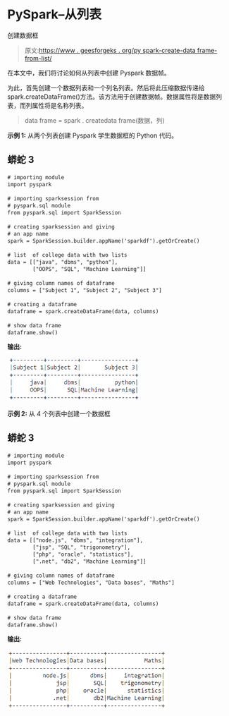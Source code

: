 # PySpark–从列表

创建数据框

> 原文:[https://www . geesforgeks . org/py spark-create-data frame-from-list/](https://www.geeksforgeeks.org/pyspark-create-dataframe-from-list/)

在本文中，我们将讨论如何从列表中创建 Pyspark 数据帧。

为此，首先创建一个数据列表和一个列名列表。然后将此压缩数据传递给 spark.createDataFrame()方法。该方法用于创建数据帧。数据属性将是数据列表，而列属性将是名称列表。

> data frame = spark . createdata frame(数据，列)

**示例 1:** 从两个列表创建 Pyspark 学生数据框的 Python 代码。

## 蟒蛇 3

```
# importing module
import pyspark

# importing sparksession from 
# pyspark.sql module
from pyspark.sql import SparkSession

# creating sparksession and giving 
# an app name
spark = SparkSession.builder.appName('sparkdf').getOrCreate()

# list  of college data with two lists
data = [["java", "dbms", "python"], 
        ["OOPS", "SQL", "Machine Learning"]]

# giving column names of dataframe
columns = ["Subject 1", "Subject 2", "Subject 3"]

# creating a dataframe
dataframe = spark.createDataFrame(data, columns)

# show data frame
dataframe.show()
```

**输出:**

![](img/6c2d468950e13a285ba99feef142bad2.png)

**示例 2:** 从 4 个列表中创建一个数据框

## 蟒蛇 3

```
# importing module
import pyspark

# importing sparksession from 
# pyspark.sql module
from pyspark.sql import SparkSession

# creating sparksession and giving 
# an app name
spark = SparkSession.builder.appName('sparkdf').getOrCreate()

# list  of college data with two lists
data = [["node.js", "dbms", "integration"],
        ["jsp", "SQL", "trigonometry"],
        ["php", "oracle", "statistics"],
        [".net", "db2", "Machine Learning"]]

# giving column names of dataframe
columns = ["Web Technologies", "Data bases", "Maths"]

# creating a dataframe
dataframe = spark.createDataFrame(data, columns)

# show data frame
dataframe.show()
```

**输出:**

![](img/b62526d36c73b36c1782f0468dc54ecc.png)